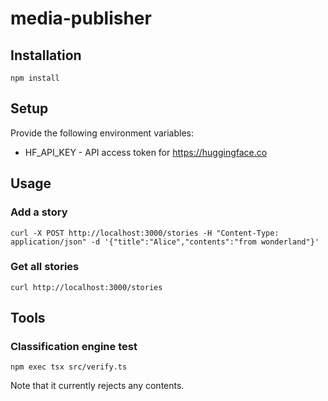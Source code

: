 # media-publisher

## Installation

```
npm install
```

## Setup

Provide the following environment variables:

- HF_API_KEY - API access token for https://huggingface.co

## Usage

### Add a story

```
curl -X POST http://localhost:3000/stories -H "Content-Type: application/json" -d '{"title":"Alice","contents":"from wonderland"}'
```

### Get all stories

```
curl http://localhost:3000/stories
```

## Tools

### Classification engine test

```
npm exec tsx src/verify.ts
```

Note that it currently rejects any contents.
